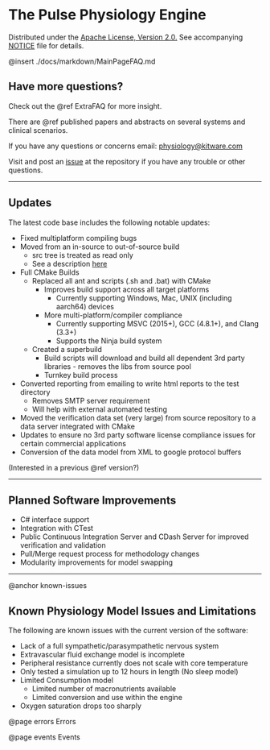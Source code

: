 
# The Pulse Physiology Engine

Distributed under the <a href="https://www.apache.org/licenses/LICENSE-2.0">Apache License, Version 2.0.</a>
See accompanying <a href="https://gitlab.kitware.com/physiology/engine/blob/master/NOTICE">NOTICE</a> file for details.

@insert ./docs/markdown/MainPageFAQ.md

## Have more questions?

Check out the @ref ExtraFAQ for more insight.

There are @ref published papers and abstracts on several systems and clinical scenarios. 

If you have any questions or concerns email: physiology@kitware.com

Visit and post an <a href="https://gitlab.kitware.com/physiology/engine/issues">issue</a> at the repository if you have any trouble or other questions.

- - -

## Updates

The latest code base includes the following notable updates:
- Fixed multiplatform compiling bugs
- Moved from an in-source to out-of-source build
  - src tree is treated as read only
  - See a description <a href="https://cmake.org/Wiki/CMake_FAQ#What_is_an_.22out-of-source.22_build.3F">here</a>
- Full CMake Builds
  - Replaced all ant and scripts (.sh and .bat) with CMake
    - Improves build support across all target platforms
      - Currently supporting Windows, Mac, UNIX (including aarch64) devices
    - More multi-platform/compiler compliance
      - Currently supporting MSVC (2015+), GCC (4.8.1+), and Clang (3.3+)
      - Supports the Ninja build system 
  - Created a superbuild
    - Build scripts will download and build all dependent 3rd party libraries - removes the libs from source pool
    - Turnkey build process
- Converted reporting from emailing to write html reports to the test directory
  - Removes SMTP server requirement
  - Will help with external automated testing
- Moved the verification data set (very large) from source repository to a data server integrated with CMake
- Updates to ensure no 3rd party software license compliance issues for certain commercial applications
- Conversion of the data model from XML to google protocol buffers

(Interested in a previous @ref version?)

- - -

## Planned Software Improvements

- C# interface support
- Integration with CTest
- Public Continuous Integration Server and CDash Server for improved verification and validation
- Pull/Merge request process for methodology changes
- Modularity improvements for model swapping

- - -
@anchor known-issues
## Known Physiology Model Issues and Limitations
The following are known issues with the current version of the software:
- Lack of a full sympathetic/parasympathetic nervous system
- Extravascular fluid exchange model is incomplete
- Peripheral resistance currently does not scale with core temperature
- Only tested a simulation up to 12 hours in length (No sleep model)
- Limited Consumption model
  - Limited number of macronutrients available
  - Limited conversion and use within the engine
- Oxygen saturation drops too sharply


@page errors Errors

@page events Events

